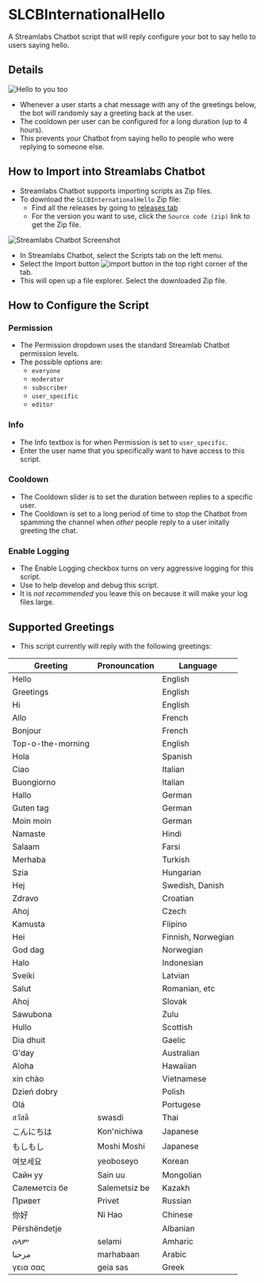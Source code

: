 # SLCBInternationalHello

A Streamlabs Chatbot script that will reply configure your bot to say hello to users saying hello.

## Details
![Hello to you too](https://user-images.githubusercontent.com/11049883/47270459-190e7f00-d53a-11e8-8cc3-7029db9daf27.png)

* Whenever a user starts a chat message with any of the greetings below, the bot will randomly say a greeting back at the user.
* The cooldown per user can be configured for a long duration (up to 4 hours).
* This prevents your Chatbot from saying hello to people who were replying to someone else.

## How to Import into Streamlabs Chatbot
* Streamlabs Chatbot supports importing scripts as Zip files.
* To download the `SLCBInternationalHello` Zip file:
    * Find all the releases by going to [releases tab](https://github.com/sktse/SLCBInternationalHello/releases)
    * For the version you want to use, click the `Source code (zip)` link to get the Zip file.

![Streamlabs Chatbot Screenshot](https://user-images.githubusercontent.com/11049883/47262578-37349a80-d4ba-11e8-9812-c3354bebc13d.png)
* In Streamlabs Chatbot, select the Scripts tab on the left menu.
* Select the Import button ![import button](https://user-images.githubusercontent.com/11049883/47262592-be820e00-d4ba-11e8-9dae-38d84aa4c774.png) in the top right corner of the tab.
* This will open up a file explorer.  Select the downloaded Zip file.

## How to Configure the Script
### Permission
* The Permission dropdown uses the standard Streamlab Chatbot permission levels.
* The possible options are:
    * `everyone`
    * `moderator`
    * `subscriber`
    * `user_specific`
    * `editor`

### Info
* The Info textbox is for when Permission is set to `user_specific`.
* Enter the user name that you specifically want to have access to this script.

### Cooldown
* The Cooldown slider is to set the duration between replies to a specific user.
* The Cooldown is set to a long period of time to stop the Chatbot from spamming the channel when _other_ people reply to a user initally greeting the chat.

### Enable Logging
* The Enable Logging checkbox turns on very aggressive logging for this script.
* Use to help develop and debug this script.
* It is _not recommended_ you leave this on because it will make your log files large.

## Supported Greetings
* This script currently will reply with the following greetings:

| Greeting | Pronouncation | Language |
| --- | --- | --- |
| Hello | | English |
| Greetings | | English |
| Hi | | English
| Allo | | French |
| Bonjour | | French |
| Top-o-the-morning | | English |
| Hola | | Spanish |
| Ciao | | Italian |
| Buongiorno | | Italian |
| Hallo | | German |
| Guten tag | | German |
| Moin moin | | German |
| Namaste | | Hindi |
| Salaam | | Farsi |
| Merhaba | | Turkish |
| Szia | | Hungarian |
| Hej | | Swedish, Danish |
| Zdravo | | Croatian |
| Ahoj | | Czech |
| Kamusta | | Flipino |
| Hei | | Finnish, Norwegian |
| God dag | | Norwegian |
| Halo | | Indonesian |
| Sveiki | | Latvian |
| Salut | | Romanian, etc |
| Ahoj | | Slovak |
| Sawubona | | Zulu |
| Hullo | | Scottish |
| Dia dhuit | | Gaelic |
| G'day | | Australian |
| Aloha | | Hawaiian |
| xin ch&#xe0;o | | Vietnamese |
| Dzie&#x0144; dobry | | Polish |
| Ol&#xe1; | | Portugese |
| &#x0e2a;&#x0e27;&#x0e31;&#x0e2a;&#x0e14;&#x0e35; | swasdi | Thai |
| &#x3053;&#x3093;&#x306b;&#x3061;&#x306f; | Kon'nichiwa  | Japanese |
| &#x3082;&#x3057;&#x3082;&#x3057; | Moshi Moshi | Japanese |
| &#xc5ec;&#xbcf4;&#xc138;&#xc694; | yeoboseyo | Korean |
| &#x0421;&#x0430;&#x0439;&#x043d; &#x0443;&#x0443; | Sain uu | Mongolian |
| &#x0421;&#x04d9;&#x043b;&#x0435;&#x043c;&#x0435;&#x0442;&#x0441;&#x0456;&#x0437; &#x0431;&#x0435; | Salemetsiz be | Kazakh |
| &#x041f;&#x0440;&#x0438;&#x0432;&#x0435;&#x0442; | Privet | Russian  |
| &#x4f60;&#x597d; | Ni Hao | Chinese |
| P&#xeb;rsh&#xeb;ndetje | | Albanian |
| &#x1230;&#x120b;&#x121d; | selami | Amharic |
| &#x0645;&#x0631;&#x062d;&#x0628;&#x0627; | marhabaan | Arabic |
| &#x03b3;&#x03b5;&#x03b9;&#x03b1; &#x03c3;&#x03b1;&#x03c2; | geia sas | Greek |

